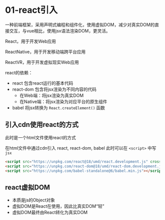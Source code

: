 # 01-react引入

一种前端框架，采用声明式编程和组件化，使用虚拟DOM，减少对真实DOM的直接交互，与vue相比，使用jsx语法渲染DOM，更灵活。



React，用于开发Web应用

ReactNative，用于开发移动端跨平台应用

ReactVR，用于开发虚拟现实Web应用



react的依赖：

- react 包含react运行的基本代码
- react-dom 包含将jsx渲染为不同内容的代码
  - 在Web端：将jsx渲染为真实DOM
  - 在Native端：将jsx渲染为对应平台的原生组件
- babel 将jsx转换为 `React.createElement()` 函数



## 引入cdn使用react的方式

此时是一个html文件使用react的方式

在html文件中通过cdn引入 react, react-dom, babel 此时可以在 `<script>` 中写 `jsx` 

```html
<script src="https://unpkg.com/react@18/umd/react.development.js" crossorigin></script>
<script src="https://unpkg.com/react-dom@18/umd/react-dom.development.js" crossorigin></script>
<script src="https://unpkg.com/babel-standalone@6/babel.min.js"></script>
```



## react虚拟DOM



* 本质是js的Object对象
* 虚拟DOM是React在使用，因此比真实DOM“轻”
* 虚拟DOM最终由React转化为真实DOM

